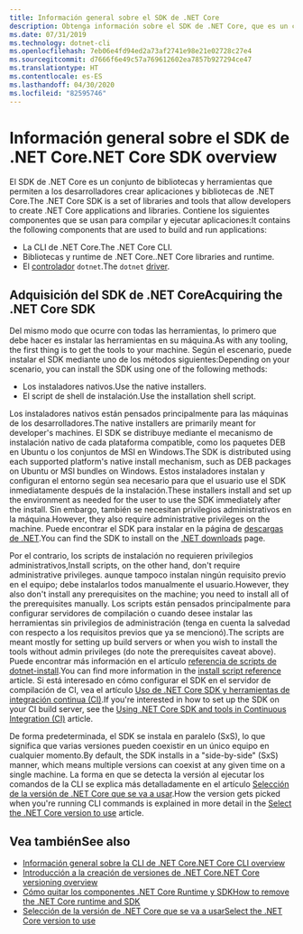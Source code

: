 ```yaml
---
title: Información general sobre el SDK de .NET Core
description: Obtenga información sobre el SDK de .NET Core, que es un conjunto de bibliotecas y herramientas utilizadas para crear proyectos .NET Core.
ms.date: 07/31/2019
ms.technology: dotnet-cli
ms.openlocfilehash: 7eb06e4fd94ed2a73af2741e98e21e02728c27e4
ms.sourcegitcommit: d7666f6e49c57a769612602ea7857b927294ce47
ms.translationtype: HT
ms.contentlocale: es-ES
ms.lasthandoff: 04/30/2020
ms.locfileid: "82595746"
---
```

# <a name="net-core-sdk-overview"></a><span data-ttu-id="e2c90-103">Información general sobre el SDK de .NET Core</span><span class="sxs-lookup"><span data-stu-id="e2c90-103">.NET Core SDK overview</span></span>

<span data-ttu-id="e2c90-104">El SDK de .NET Core es un conjunto de bibliotecas y herramientas que permiten a los desarrolladores crear aplicaciones y bibliotecas de .NET Core.</span><span class="sxs-lookup"><span data-stu-id="e2c90-104">The .NET Core SDK is a set of libraries and tools that allow developers to create .NET Core applications and libraries.</span></span> <span data-ttu-id="e2c90-105">Contiene los siguientes componentes que se usan para compilar y ejecutar aplicaciones:</span><span class="sxs-lookup"><span data-stu-id="e2c90-105">It contains the following components that are used to build and run applications:</span></span>

- <span data-ttu-id="e2c90-106">La CLI de .NET Core.</span><span class="sxs-lookup"><span data-stu-id="e2c90-106">The .NET Core CLI.</span></span>
- <span data-ttu-id="e2c90-107">Bibliotecas y runtime de .NET Core.</span><span class="sxs-lookup"><span data-stu-id="e2c90-107">.NET Core libraries and runtime.</span></span>
- <span data-ttu-id="e2c90-108">El [controlador](tools/index.md#driver) `dotnet`.</span><span class="sxs-lookup"><span data-stu-id="e2c90-108">The `dotnet` [driver](tools/index.md#driver).</span></span>

## <a name="acquiring-the-net-core-sdk"></a><span data-ttu-id="e2c90-109">Adquisición del SDK de .NET Core</span><span class="sxs-lookup"><span data-stu-id="e2c90-109">Acquiring the .NET Core SDK</span></span>

<span data-ttu-id="e2c90-110">Del mismo modo que ocurre con todas las herramientas, lo primero que debe hacer es instalar las herramientas en su máquina.</span><span class="sxs-lookup"><span data-stu-id="e2c90-110">As with any tooling, the first thing is to get the tools to your machine.</span></span> <span data-ttu-id="e2c90-111">Según el escenario, puede instalar el SDK mediante uno de los métodos siguientes:</span><span class="sxs-lookup"><span data-stu-id="e2c90-111">Depending on your scenario, you can install the SDK using one of the following methods:</span></span>

- <span data-ttu-id="e2c90-112">Los instaladores nativos.</span><span class="sxs-lookup"><span data-stu-id="e2c90-112">Use the native installers.</span></span>
- <span data-ttu-id="e2c90-113">El script de shell de instalación.</span><span class="sxs-lookup"><span data-stu-id="e2c90-113">Use the installation shell script.</span></span>

<span data-ttu-id="e2c90-114">Los instaladores nativos están pensados principalmente para las máquinas de los desarrolladores.</span><span class="sxs-lookup"><span data-stu-id="e2c90-114">The native installers are primarily meant for developer's machines.</span></span> <span data-ttu-id="e2c90-115">El SDK se distribuye mediante el mecanismo de instalación nativo de cada plataforma compatible, como los paquetes DEB en Ubuntu o los conjuntos de MSI en Windows.</span><span class="sxs-lookup"><span data-stu-id="e2c90-115">The SDK is distributed using each supported platform's native install mechanism, such as DEB packages on Ubuntu or MSI bundles on Windows.</span></span> <span data-ttu-id="e2c90-116">Estos instaladores instalan y configuran el entorno según sea necesario para que el usuario use el SDK inmediatamente después de la instalación.</span><span class="sxs-lookup"><span data-stu-id="e2c90-116">These installers install and set up the environment as needed for the user to use the SDK immediately after the install.</span></span> <span data-ttu-id="e2c90-117">Sin embargo, también se necesitan privilegios administrativos en la máquina.</span><span class="sxs-lookup"><span data-stu-id="e2c90-117">However, they also require administrative privileges on the machine.</span></span> <span data-ttu-id="e2c90-118">Puede encontrar el SDK para instalar en la página de [descargas de .NET](https://dotnet.microsoft.com/download).</span><span class="sxs-lookup"><span data-stu-id="e2c90-118">You can find the SDK to install on the [.NET downloads](https://dotnet.microsoft.com/download) page.</span></span>

<span data-ttu-id="e2c90-119">Por el contrario, los scripts de instalación no requieren privilegios administrativos,</span><span class="sxs-lookup"><span data-stu-id="e2c90-119">Install scripts, on the other hand, don't require administrative privileges.</span></span> <span data-ttu-id="e2c90-120">aunque tampoco instalan ningún requisito previo en el equipo; debe instalarlos todos manualmente el usuario.</span><span class="sxs-lookup"><span data-stu-id="e2c90-120">However, they also don't install any prerequisites on the machine; you need to install all of the prerequisites manually.</span></span> <span data-ttu-id="e2c90-121">Los scripts están pensados principalmente para configurar servidores de compilación o cuando desee instalar las herramientas sin privilegios de administración (tenga en cuenta la salvedad con respecto a los requisitos previos que ya se mencionó).</span><span class="sxs-lookup"><span data-stu-id="e2c90-121">The scripts are meant mostly for setting up build servers or when you wish to install the tools without admin privileges (do note the prerequisites caveat above).</span></span> <span data-ttu-id="e2c90-122">Puede encontrar más información en el artículo [referencia de scripts de dotnet-install](tools/dotnet-install-script.md).</span><span class="sxs-lookup"><span data-stu-id="e2c90-122">You can find more information in the [install script reference](tools/dotnet-install-script.md) article.</span></span> <span data-ttu-id="e2c90-123">Si está interesado en cómo configurar el SDK en el servidor de compilación de CI, vea el artículo [Uso de .NET Core SDK y herramientas de integración continua (CI)](tools/using-ci-with-cli.md).</span><span class="sxs-lookup"><span data-stu-id="e2c90-123">If you're interested in how to set up the SDK on your CI build server, see the [Using .NET Core SDK and tools in Continuous Integration (CI)](tools/using-ci-with-cli.md) article.</span></span>

<span data-ttu-id="e2c90-124">De forma predeterminada, el SDK se instala en paralelo (SxS), lo que significa que varias versiones pueden coexistir en un único equipo en cualquier momento.</span><span class="sxs-lookup"><span data-stu-id="e2c90-124">By default, the SDK installs in a "side-by-side" (SxS) manner, which means multiple versions can coexist at any given time on a single machine.</span></span> <span data-ttu-id="e2c90-125">La forma en que se detecta la versión al ejecutar los comandos de la CLI se explica más detalladamente en el artículo [Selección de la versión de .NET Core que se va a usar](versions/selection.md).</span><span class="sxs-lookup"><span data-stu-id="e2c90-125">How the version gets picked when you're running CLI commands is explained in more detail in the [Select the .NET Core version to use](versions/selection.md) article.</span></span>

## <a name="see-also"></a><span data-ttu-id="e2c90-126">Vea también</span><span class="sxs-lookup"><span data-stu-id="e2c90-126">See also</span></span>

- [<span data-ttu-id="e2c90-127">Información general sobre la CLI de .NET Core</span><span class="sxs-lookup"><span data-stu-id="e2c90-127">.NET Core CLI overview</span></span>](tools/index.md)
- [<span data-ttu-id="e2c90-128">Introducción a la creación de versiones de .NET Core</span><span class="sxs-lookup"><span data-stu-id="e2c90-128">.NET Core versioning overview</span></span>](versions/index.md)
- [<span data-ttu-id="e2c90-129">Cómo quitar los componentes .NET Core Runtime y SDK</span><span class="sxs-lookup"><span data-stu-id="e2c90-129">How to remove the .NET Core runtime and SDK</span></span>](install/remove-runtime-sdk-versions.md)
- [<span data-ttu-id="e2c90-130">Selección de la versión de .NET Core que se va a usar</span><span class="sxs-lookup"><span data-stu-id="e2c90-130">Select the .NET Core version to use</span></span>](versions/selection.md)
